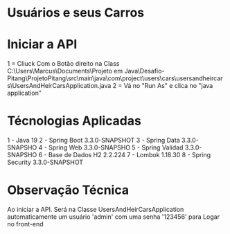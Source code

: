 # Usuários e seus Carros

# Iniciar a API

1 = Cliuck Com o Botão direito na Class C:\Users\Marcus\Documents\Projeto em Java\Desafio-Pitang\ProjetoPitang\src\main\java\com\project\users\cars\usersandheircars\UsersAndHeirCarsApplication.java 2 = Vá no "Run As" e clica no "java application"

# Técnologias Aplicadas

1 - Java 19 2 - Spring Boot 3.3.0-SNAPSHOT 3 - Spring Data 3.3.0-SNAPSHO 4 - Spring Web 3.3.0-SNAPSHO 5 - Spring Validad 3.3.0-SNAPSHO 6 - Base de Dados H2 2.2.224 7 - Lombok 1.18.30 8 - Spring Security 3.3.0-SNAPSHOT

# Observação Técnica

Ao iniciar a API. Será na Classe UsersAndHeirCarsApplication automaticamente um usuário 'admin' com uma senha '123456' para Logar no front-end
